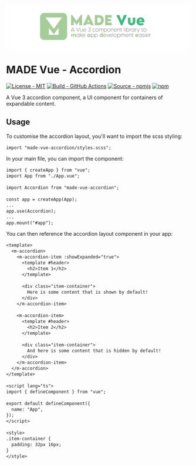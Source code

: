 <img src="https://github.com/MADE-Apps/MADE-Vue/blob/main/assets/ProjectBanner.png" alt="MADE Vue project banner" />

# MADE Vue - Accordion

[![License - MIT](https://img.shields.io/badge/License-MIT-yellow)](https://github.com/MADE-Apps/MADE-Vue/blob/main/LICENSE)
[![Build - GitHub Actions](https://github.com/MADE-Apps/MADE-Vue/actions/workflows/made-vue-accordion.yml/badge.svg)](https://github.com/MADE-Apps/MADE-Vue/actions/workflows/made-vue-accordion.yml)
[![Source - npmjs](https://img.shields.io/npm/v/made-vue-accordion)](https://www.npmjs.com/package/made-vue-accordion)
[![npm](https://img.shields.io/npm/dt/made-vue-accordion)](https://www.npmjs.com/package/made-vue-accordion)

A Vue 3 accordion component, a UI component for containers of expandable content.

## Usage

To customise the accordion layout, you'll want to import the scss styling:

```
import "made-vue-accordion/styles.scss";
```

In your main file, you can import the component:

```
import { createApp } from "vue";
import App from "./App.vue";

import Accordion from "made-vue-accordion";

const app = createApp(App);
...
app.use(Accordion);
...
app.mount("#app");
```

You can then reference the accordion layout component in your app:

```
<template>
  <m-accordion>
    <m-accordion-item :showExpanded="true">
      <template #header>
        <h2>Item 1</h2>
      </template>

      <div class="item-container">
        Here is some content that is shown by default!
      </div>
    </m-accordion-item>

    <m-accordion-item>
      <template #header>
        <h2>Item 2</h2>
      </template>

      <div class="item-container">
        And here is some content that is hidden by default!
      </div>
    </m-accordion-item>
  </m-accordion>
</template>

<script lang="ts">
import { defineComponent } from "vue";

export default defineComponent({
  name: "App",
});
</script>

<style>
.item-container {
  padding: 32px 16px;
}
</style>
```
